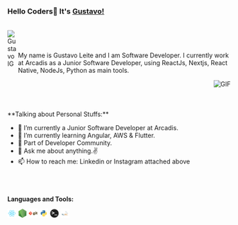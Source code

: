 ### Hello Coders👋 It's [Gustavo!](https://www.linkedin.com/in/gustavoaraujoleite/)

</br>

<a href="https://www.instagram.com/gustavoaraujoleite/">
<img align="left" alt="Gustavo IG" width="24px" src="https://seeklogo.com/images/I/instagram-new-2016-logo-D9D42A0AD4-seeklogo.com.png" />
</a>
<br />

<br />

My name is Gustavo Leite and I am Software Developer. I currently work at Arcadis as a Junior Software Developer, using ReactJs, Nextjs, React Native, NodeJs, Python as main tools. 



<img align="right" alt="GIF" src="https://media0.giphy.com/media/vrxxqQbyRxYi6scCjT/giphy.gif?cid=ecf05e47pbynv4akwsvpaxedy0ewy3a6xawyyjpgt1aeat0p&rid=giphy.gif&ct=g" />

<br />

<br />
<br />

<br />
**Talking about Personal Stuffs:**

- 🔭 I’m currently a Junior Software Developer at Arcadis.
- 🌱 I’m currently learning Angular, AWS & Flutter.
- 👯 Part of Developer Community.
- 💬 Ask me about anything.✌
- 📫 How to reach me: Linkedin or Instagram attached above

<br />

<br />

**Languages and Tools:**

<code><img height="20" src="https://raw.githubusercontent.com/github/explore/80688e429a7d4ef2fca1e82350fe8e3517d3494d/topics/react/react.png"></code>
<code><img height="20" src="https://raw.githubusercontent.com/github/explore/80688e429a7d4ef2fca1e82350fe8e3517d3494d/topics/nodejs/nodejs.png"></code>
<code><img height="20" src="https://raw.githubusercontent.com/github/explore/80688e429a7d4ef2fca1e82350fe8e3517d3494d/topics/git/git.png"></code>
<code><img height="20" src="https://raw.githubusercontent.com/github/explore/80688e429a7d4ef2fca1e82350fe8e3517d3494d/topics/python/python.png"></code>
<code><img height="20" src="https://raw.githubusercontent.com/github/explore/80688e429a7d4ef2fca1e82350fe8e3517d3494d/topics/terminal/terminal.png"></code>
<code><img height="20" src="https://raw.githubusercontent.com/github/explore/80688e429a7d4ef2fca1e82350fe8e3517d3494d/topics/mysql/mysql.png"></code>

